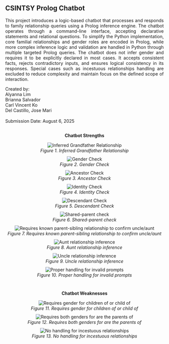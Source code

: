 ## CSINTSY Prolog Chatbot
<p align="justify">
This project introduces a logic-based chatbot that processes and responds to family relationship queries using a Prolog inference engine. The chatbot operates through a command-line interface, accepting declarative statements and relational questions. To simplify the Python implementation, core familial relationships and gender roles are encoded in Prolog, while more complex inference logic and validation are handled in Python through multiple targeted Prolog queries. The chatbot does not infer gender and requires it to be explicitly declared in most cases. It accepts consistent facts, rejects contradictory inputs, and ensures logical consistency in its responses. Special cases such as incestuous relationships handling are excluded to reduce complexity and maintain focus on the defined scope of interaction.<br>
</p>
Created by:<br> Alyanna Lim <br>
Brianna Salvador<br>
Carl Vincent Ko <br>
Del Castillo, Jose Mari<br><br>
Submission Date: August 6, 2025

##

<p align="center"><b>Chatbot Strengths</b></p>
<p align="center" style="margin: 10px 0;">
  <img src="https://github.com/user-attachments/assets/fb71f4d5-c829-4641-802e-27077dd6fa4b" alt="Inferred Grandfather Relationship" />
  <br>
  <em>Figure 1. Inferred Grandfather Relationship</em>
</p>

<p align="center" style="margin: 10px 0;">
  <img src="https://github.com/user-attachments/assets/e3afaef1-4ef2-49e2-b140-fad50738ef1b" alt="Gender Check" />
  <br>
  <em>Figure 2. Gender Check</em>
</p>

<p align="center" style="margin: 10px 0;">
  <img src="https://github.com/user-attachments/assets/6afa5171-4cc3-48f2-8448-1480829298c4" alt="Ancestor Check" />
  <br>
  <em>Figure 3. Ancestor Check</em>
</p>

<p align="center" style="margin: 10px 0;">
  <img src="https://github.com/user-attachments/assets/781ab340-9134-4793-8e7f-c8dff903e7d8" alt="Identity Check" />
  <br>
  <em>Figure 4. Identity Check</em>
</p>

<p align="center" style="margin: 10px 0;">
  <img src="https://github.com/user-attachments/assets/0518ba16-b425-46ae-ac2a-03863773731b" alt="Descendant Check" />
  <br>
  <em>Figure 5. Descendant Check</em>
</p>

<p align="center" style="margin: 10px 0;">
  <img src="https://github.com/user-attachments/assets/e6d63376-7f4e-42a6-a663-ad84e2519713" alt="Shared-parent check" />
  <br>
  <em>Figure 6. Shared-parent check</em>
</p>

<p align="center" style="margin: 10px 0;">
  <img src="https://github.com/user-attachments/assets/6af5547d-7617-4989-b7fa-b6726e40d1d4" alt="Requires known parent-sibling relationship to confirm uncle/aunt" />
  <br>
  <em>Figure 7. Requires known parent-sibling relationship to confirm uncle/aunt</em>
</p>

<p align="center" style="margin: 10px 0;">
  <img src="https://github.com/user-attachments/assets/7ade4e0a-2a3e-4c07-943b-1d416a31f119" alt="Aunt relationship inference" />
  <br>
  <em>Figure 8. Aunt relationship inference</em>
</p>

<p align="center" style="margin: 10px 0;">
  <img src="https://github.com/user-attachments/assets/304699dd-8f5d-485e-922c-a096eac5df5b" alt="Uncle relationship inference" />
  <br>
  <em>Figure 9. Uncle relationship inference</em>
</p>

<p align="center" style="margin: 10px 0;">
  <img src="https://github.com/user-attachments/assets/95fd45cd-eab8-4551-9c01-78bdc7d1e8a4" alt="Proper handling for invalid prompts" />
  <br>
  <em>Figure 10. Proper handling for invalid prompts</em>
</p><br>
<p align="center"><b>Chatbot Weaknesses</b></p>
<p align="center" style="margin: 10px 0;">
  <img src="https://github.com/user-attachments/assets/214e18c1-7458-4982-b14d-205d756c2412" alt="Requires gender for children of or child of" />
  <br>
  <em>Figure 11. Requires gender for children of or child of</em>
</p>

<p align="center" style="margin: 10px 0;">
  <img src="https://github.com/user-attachments/assets/1bd7d444-9285-4c67-bfc8-d7cc94d00a0a" alt="Requires both genders for are the parents of" />
  <br>
  <em>Figure 12. Requires both genders for are the parents of</em>
</p>

<p align="center" style="margin: 10px 0;">
  <img src="https://github.com/user-attachments/assets/c4c14fb5-8e48-45ec-a888-0c3101882cd9" alt="No handling for incestuous relationships" />
  <br>
  <em>Figure 13. No handling for incestuous relationships</em>
</p>




